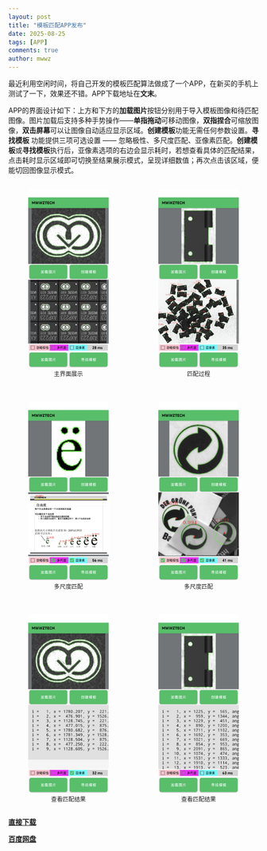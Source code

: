 ```yaml
---
layout: post
title: "模板匹配APP发布"
date: 2025-08-25
tags: [APP]
comments: true
author: mwwz
---
```


最近利用空闲时间，将自己开发的模板匹配算法做成了一个APP，在新买的手机上测试了一下，效果还不错。APP下载地址在**文末**。

APP的界面设计如下：上方和下方的**加载图片**按钮分别用于导入模板图像和待匹配图像。图片加载后支持多种手势操作——**单指拖动**可移动图像，**双指捏合**可缩放图像，**双击屏幕**可以让图像自动适应显示区域。**创建模板**功能无需任何参数设置。**寻找模板** 功能提供三项可选设置 —— 忽略极性、多尺度匹配、亚像素匹配。**创建模板**或**寻找模板**执行后，亚像素选项的右边会显示耗时，若想查看具体的匹配结果，点击耗时显示区域即可切换至结果展示模式，呈现详细数值；再次点击该区域，便能切回图像显示模式。

<div style="display: grid; grid-template-columns: repeat(2, 1fr); gap: 20px; text-align: center;">
    <figure>
        <img src="/images/app_0.jpg" alt="模板匹配界面" style="width:100%; border-radius: 8px;">
        <figcaption><small>主界面展示</small></figcaption>
    </figure>
    <figure>
        <img src="/images/app_1.jpg" alt="模板匹配过程" style="width:100%; border-radius: 8px;">
        <figcaption><small>匹配过程</small></figcaption>
    </figure>
    <figure>
        <img src="/images/app_2.jpg" alt="多尺度匹配" style="width:100%; border-radius: 8px;">
        <figcaption><small>多尺度匹配</small></figcaption>
    </figure>
    <figure>
        <img src="/images/app_3.jpg" alt="多尺度匹配" style="width:100%; border-radius: 8px;">
        <figcaption><small>多尺度匹配</small></figcaption>
    </figure>
    <figure>
        <img src="/images/app_4.jpg" alt="查看匹配结果" style="width:100%; border-radius: 8px;">
        <figcaption><small>查看匹配结果</small></figcaption>
    </figure>
    <figure>
        <img src="/images/app_5.jpg" alt="查看匹配结果" style="width:100%; border-radius: 8px;">
        <figcaption><small>查看匹配结果</small></figcaption>
    </figure>
</div>

[**直接下载**](https://www.mwwztech.xyz/download/app-release.apk)

[**百度网盘**](https://pan.baidu.com/s/1FP6wA8KOwCYJhKI1cc93xg?pwd=aabb)
